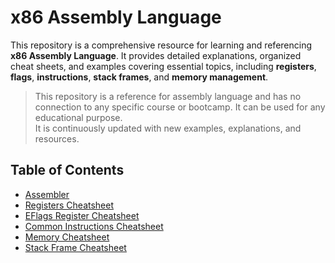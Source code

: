 # x86 Assembly Language
This repository is a comprehensive resource for learning and referencing **x86 Assembly Language**. It provides detailed explanations, organized cheat sheets, and examples covering essential topics, including **registers**, **flags**, **instructions**, **stack frames**, and **memory management**.


> This repository is a reference for assembly language and has no connection to any specific course or bootcamp. It can be used for any educational purpose. <br> It is continuously updated with new examples, explanations, and resources.


## Table of Contents
- [Assembler](https://github.com/SAFCSP-Team/assembly-language/blob/main/assembler.md)
- [Registers Cheatsheet](https://github.com/SAFCSP-Team/assembly-language/blob/main/registers-cheatsheet.md)
- [EFlags Register Cheatsheet](https://github.com/SAFCSP-Team/assembly-language/blob/main/eflags-register-cheatsheet.md)
- [Common Instructions Cheatsheet](https://github.com/SAFCSP-Team/assembly-language/blob/main/common-instructions-cheatsheet.md)
- [Memory Cheatsheet](https://github.com/SAFCSP-Team/assembly-language/blob/main/memory-cheatsheet.md)
- [Stack Frame Cheatsheet](https://github.com/SAFCSP-Team/assembly-language/blob/main/stack-frame-cheatsheet.md)

